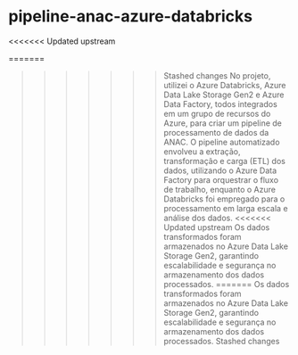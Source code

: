 # pipeline-anac-azure-databricks
<<<<<<< Updated upstream

=======
>>>>>>> Stashed changes
 No projeto, utilizei o Azure Databricks, Azure Data Lake Storage Gen2 e Azure Data Factory, todos integrados em um grupo de recursos do Azure,
 para criar um pipeline de processamento de dados da ANAC. 
 O pipeline automatizado envolveu a extração, transformação e carga (ETL) dos dados, 
 utilizando o Azure Data Factory para orquestrar o fluxo de trabalho, 
 enquanto o Azure Databricks foi empregado para o processamento em larga escala e análise dos dados. 
<<<<<<< Updated upstream
 Os dados transformados foram armazenados no Azure Data Lake Storage Gen2, garantindo escalabilidade e segurança no armazenamento dos dados processados.
=======
 Os dados transformados foram armazenados no Azure Data Lake Storage Gen2, garantindo escalabilidade e segurança no armazenamento dos dados processados.
>>>>>>> Stashed changes

